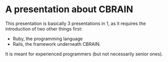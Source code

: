 
# A presentation about CBRAIN

This presentation is basically 3 presentations in 1, as it
requires the introduction of two other things first:

  - Ruby, the programming language
  - Rails, the framework underneath CBRAIN.

It is meant for experienced programmers (but not necessarily senior ones).

